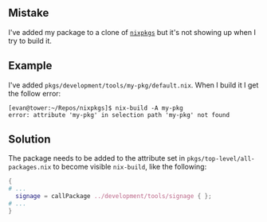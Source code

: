 ## Mistake

I've added my package to a clone of [`nixpkgs`](https://github.com/NixOS/nixpkgs) but it's not showing up when I try to build it.

## Example

I've added `pkgs/development/tools/my-pkg/default.nix`. When I build it I get the follow error:

```
[evan@tower:~/Repos/nixpkgs]$ nix-build -A my-pkg
error: attribute 'my-pkg' in selection path 'my-pkg' not found
```

## Solution

The package needs to be added to the attribute set in `pkgs/top-level/all-packages.nix` to become visible `nix-build`, like the following:

```nix
{
# ...
  signage = callPackage ../development/tools/signage { };
# ...
}
```

